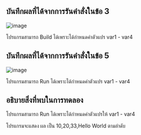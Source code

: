 ## บันทึกผลที่ได้จากการรันคำสั่งในข้อ 3

![image](https://github.com/Phetteepop/03376836-OOP-2566-Lab-04/assets/144197367/b5142b83-ce99-419f-83bc-461c9466e909)


โปรแกรมสามารถ Build ได้เพราะได้กำหนดค่าตัวแปร var1 - var4

## บันทึกผลที่ได้จากการรันคำสั่งในข้อ 5

![image](https://github.com/Phetteepop/03376836-OOP-2566-Lab-04/assets/144197367/e06ca871-4493-4d5b-8072-37b685d5d9cd)



โปรแกรมสามารถ Run ได้เพราะได้กำหนดค่าตัวแปร var1 - var4

## อธิบายสิ่งที่พบในการทดลอง

โปรแกรมสามารถ Run ได้เพราะได้กำหนดค่าตัวแปรให้ var1 - var4

โปรแกรมจะแสดง ผล เป็น 10,20,33,Hello World ตามลำดับ
      
